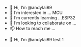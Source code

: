 - 👋 Hi, I’m @andylai89
- 👀 I’m interested in ... MCU 
- 🌱 I’m currently learning ...ESP32 
- 💞️ I’m looking to collaborate on ...
- 📫 How to reach me ...

<!---
andylai89/andylai89 is a ✨ special ✨ repository because its `README.md` (this file) appears on your GitHub profile.
You can click the Preview link to take a look at your changes.
--->


- 👋 Hi, I’m @andylai89   test 1
